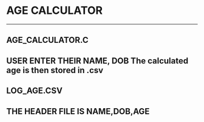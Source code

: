 # AGE CALCULATOR
***********************
## AGE_CALCULATOR.C
USER ENTER THEIR NAME, DOB
The calculated age is then stored in .csv
-------------------------------------
## LOG_AGE.CSV
THE HEADER FILE IS NAME,DOB,AGE
-------------------------------------
